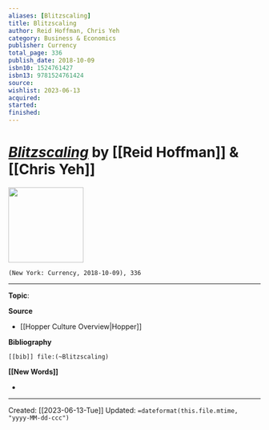 ```yaml
---
aliases: [Blitzscaling]
title: Blitzscaling
author: Reid Hoffman, Chris Yeh
category: Business & Economics
publisher: Currency
total_page: 336
publish_date: 2018-10-09
isbn10: 1524761427
isbn13: 9781524761424
source: 
wishlist: 2023-06-13
acquired: 
started: 
finished: 
---
```

# *[Blitzscaling]()* by [[Reid Hoffman]] & [[Chris Yeh]]

<img src="http://books.google.com/books/content?id=L91GDwAAQBAJ&printsec=frontcover&img=1&zoom=1&edge=curl&source=gbs_api" width=150>

`(New York: Currency, 2018-10-09), 336`



--- 
**Topic**: 

**Source**
- [[Hopper Culture Overview|Hopper]]

**Bibliography**

```query
[[bib]] file:(~Blitzscaling)
```
 

**[[New Words]]**

- 

---
Created: [[2023-06-13-Tue]]
Updated: `=dateformat(this.file.mtime, "yyyy-MM-dd-ccc")`